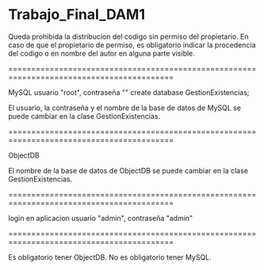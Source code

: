 # Trabajo_Final_DAM1

Queda prohibida la distribucion del codigo sin permiso del propietario.
En caso de que el propietario de permiso, es obligatorio indicar
la procedencia del codigo o en nombre del autor en alguna parte visible.

==========================================================================================

MySQL
usuario "root", contraseña ""
create database GestionExistencias;

El usuario, la contraseña y el nombre de la base de datos de MySQL se puede cambiar en la clase GestionExistencias.

==========================================================================================

ObjectDB

El nombre de la base de datos de ObjectDB se puede cambiar en la clase GestionExistencias.

==========================================================================================

login en aplicacion
usuario "admin", contraseña "admin"

==========================================================================================

Es obligatorio tener ObjectDB.
No es obligatorio tener MySQL.
